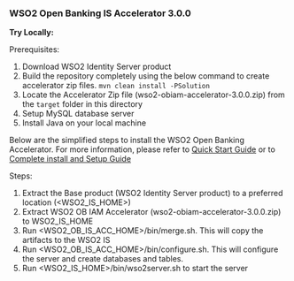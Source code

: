 ### **WSO2 Open Banking IS Accelerator 3.0.0**

**Try Locally:**

Prerequisites:
1. Download WSO2 Identity Server product 
2. Build the repository completely using the below command to create accelerator zip files.
   <code>mvn clean install -PSolution</code>
3. Locate the Accelerator Zip file (wso2-obiam-accelerator-3.0.0.zip) from
   the <code>target</code> folder in this directory
4. Setup MySQL database server
5. Install Java on your local machine

Below are the simplified steps to install the WSO2 Open Banking Accelerator. For more information,
please refer to [Quick Start Guide](https://ob.docs.wso2.com/en/latest/get-started/quick-start-guide/) or
to [ Complete install and Setup Guide ](https://ob.docs.wso2.com/en/latest/install-and-setup/)


Steps:
1. Extract the Base product (WSO2 Identity Server product) to a preferred location (<WSO2_IS_HOME>)
2. Extract WSO2 OB IAM Accelerator (wso2-obiam-accelerator-3.0.0.zip) to WSO2_IS_HOME
3. Run <WSO2_OB_IS_ACC_HOME>/bin/merge.sh. This will copy the artifacts to the WSO2 IS
4. Run <WSO2_OB_IS_ACC_HOME>/bin/configure.sh. This will configure the server and create databases and  tables.
5. Run <WSO2_IS_HOME>/bin/wso2server.sh to start the server

